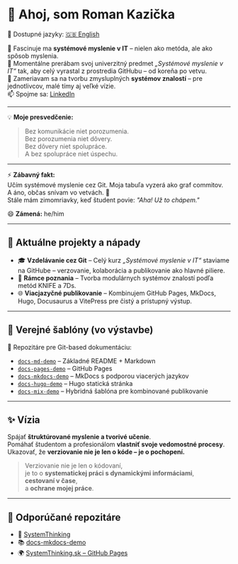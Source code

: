 # 👋 Ahoj, som Roman Kazička

📄 Dostupné jazyky: [🇬🇧 English](README.md)

👀 Fascinuje ma **systémové myslenie v IT** – nielen ako metóda, ale ako spôsob myslenia.  
🌱 Momentálne prerábam svoj univerzitný predmet *„Systémové myslenie v IT“* tak, aby celý vyrastal z prostredia GitHubu – od koreňa po vetvu.  
💞️ Zameriavam sa na tvorbu zmysluplných **systémov znalostí** – pre jednotlivcov, malé tímy aj veľké vízie.  
📫 Spojme sa: [LinkedIn](https://www.linkedin.com/in/romankazicka/)

---

💡 **Moje presvedčenie:**

> Bez komunikácie niet porozumenia.  
> Bez porozumenia niet dôvery.  
> Bez dôvery niet spolupráce.  
> A bez spolupráce niet úspechu.

---

⚡ **Zábavný fakt:**  
Učím systémové myslenie cez Git. Moja tabuľa vyzerá ako graf commitov.  
A áno, občas snívam vo vetvách. 🌿  
Stále mám zimomriavky, keď študent povie: *"Aha! Už to chápem."*

😄 **Zámená:** he/him

---

## 🚀 Aktuálne projekty a nápady

- 🎓 **Vzdelávanie cez Git** – Celý kurz *„Systémové myslenie v IT“* staviame na GitHube – verzovanie, kolaborácia a publikovanie ako hlavné piliere.  
- 🧠 **Rámce poznania** – Tvorba modulárnych systémov znalostí podľa metód KNIFE a 7Ds.  
- 🌐 **Viacjazyčné publikovanie** – Kombinujem GitHub Pages, MkDocs, Hugo, Docusaurus a VitePress pre čistý a prístupný výstup.

---

## 🧰 Verejné šablóny (vo výstavbe)

📁 Repozitáre pre Git-based dokumentáciu:

- [`docs-md-demo`](https://github.com/GitDocs-Lab/docs-md-demo) – Základné README + Markdown  
- [`docs-pages-demo`](https://github.com/GitDocs-Lab/docs-pages-demo) – GitHub Pages  
- [`docs-mkdocs-demo`](https://github.com/GitDocs-Lab/docs-mkdocs-demo) – MkDocs s podporou viacerých jazykov  
- [`docs-hugo-demo`](https://github.com/GitDocs-Lab/docs-hugo-demo) – Hugo statická stránka  
- [`docs-mix-demo`](https://github.com/GitDocs-Lab/docs-mix-demo) – Hybridná šablóna pre kombinované publikovanie

---

## ✨ Vízia

Spájať **štruktúrované myslenie a tvorivé učenie**.  
Pomáhať študentom a profesionálom **vlastniť svoje vedomostné procesy**.  
Ukazovať, že **verziovanie nie je len o kóde – je o pochopení.**  
> Verziovanie nie je len o kódovaní,  
> je to o **systematickej práci s dynamickými informáciami**,  
> **cestovaní v čase**,  
> a **ochrane mojej práce**.

---

## 📌 Odporúčané repozitáre

- 🔧 [SystemThinking](https://github.com/02-ContextAwareSolutions/SystemThinking)  
- 📚 [docs-mkdocs-demo](https://github.com/GitDocs-Lab/docs-mkdocs-demo)  
- 🌍 [SystemThinking.sk – GitHub Pages](https://02-contextawaresolutions.github.io/SystemThinking/)